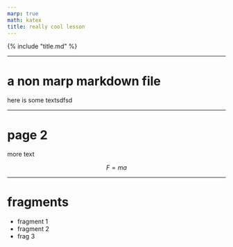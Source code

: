 ```yaml
---
marp: true
math: katex
title: really cool lesson
---
```

<!-- theme: custom-default -->
<!-- class: invert -->

{% include "title.md" %}

---

# a non marp markdown file

here is some textsdfsd

<!-- Here are some notes from slide 3-->

---

# page 2

more text

$$F=ma$$

---

# fragments

* fragment 1
* fragment 2
* frag 3
